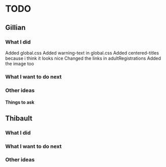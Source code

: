 # TODO

## Gillian

### What I did
Added global.css
Added warning-text in global.css
Added centered-titles because i think it looks nice
Changed the links in adultRegistrations
Added the image too

### What I want to do next

### Other ideas

#### Things to ask

## Thibault

### What I did

### What I want to do next

### Other ideas
